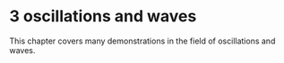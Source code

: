 # 3 oscillations and waves


This chapter covers many demonstrations in the field of oscillations and waves.